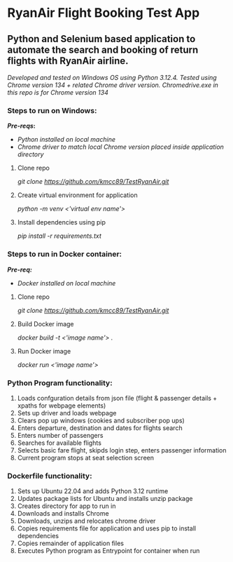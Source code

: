 # RyanAir Flight Booking Test App

## Python and Selenium based application to automate the search and booking of return flights with RyanAir airline.

_Developed and tested on Windows OS using Python 3.12.4. Tested using Chrome version 134 + related Chrome driver version. Chromedrive.exe in this repo is for Chrome version 134_

### Steps to run on Windows:
**_Pre-reqs_:** 
- _Python installed on local machine_
- _Chrome driver to match local Chrome version placed inside application directory_

1. Clone repo
   
   _git clone https://github.com/kmcc89/TestRyanAir.git_
  
3. Create virtual environment for application
   
   _python -m venv <'virtual env name'>_
   
5. Install dependencies using pip
   
   _pip install -r requirements.txt_

### Steps to run in Docker container:
**_Pre-req:_** 
- _Docker installed on local machine_
  
1. Clone repo
   
   _git clone https://github.com/kmcc89/TestRyanAir.git_
   
3. Build Docker image
   
   _docker build -t <'image name'> ._
   
5. Run Docker image
   
   _docker run <'image name'>_


### Python Program functionality:
1. Loads confguration details from json file (flight & passenger details + xpaths for webpage elements)
2. Sets up driver and loads webpage
3. Clears pop up windows (cookies and subscriber pop ups)
4. Enters departure, destination and dates for flights search
5. Enters number of passengers
6. Searches for available flights
7. Selects basic fare flight, skipds login step, enters passenger information
8. Current program stops at seat selection screen 

### Dockerfile functionality:
1. Sets up Ubuntu 22.04 and adds Python 3.12 runtime
2. Updates package lists for Ubuntu and installs unzip package
3. Creates directory for app to run in
4. Downloads and installs Chrome
5. Downloads, unzips and relocates chrome driver
6. Copies requirements file for application and uses pip to install dependencies
7. Copies remainder of application files
8. Executes Python program as Entrypoint for container when run 

